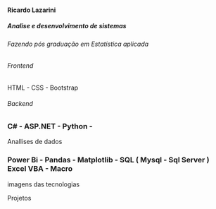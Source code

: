 <h4>Ricardo Lazarini</h4>
<h5>Analise e desenvolvimento de sistemas</h5>
<h6> Fazendo pós graduação em Estatística aplicada </h6>
<h6>Frontend</h6>
<hp>HTML -  CSS - Bootstrap </p>

<h6>Backend</h6>
<h3> C# - ASP.NET - Python - </h3>


Anallises de dados
<h3> Power Bi - Pandas - Matplotlib - SQL ( Mysql - Sql Server ) Excel VBA - Macro </h3>

imagens das tecnologias

Projetos
